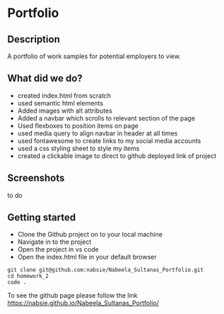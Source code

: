 # Portfolio

## Description

A portfolio of work samples for potential employers to view.

## What did we do?

- created index.html from scratch
- used semantic html elements
- Added images with alt attributes
- Added a navbar which scrolls to relevant section of the page
- Used flexboxes to position items on page
- used media query to align navbar in header at all times
- used fontawesome to create links to my social media accounts
- used a css styling sheet to style my items
- created a clickable image to direct to github deployed link of project

## Screenshots

to do

## Getting started

- Clone the Github project on to your local machine
- Navigate in to the project
- Open the project in vs code
- Open the index.html file in your default browser

```
git clone git@github.com:nabsie/Nabeela_Sultanas_Portfolio.git
cd homework_2
code .
```

To see the github page please follow the link https://nabsie.github.io/Nabeela_Sultanas_Portfolio/
